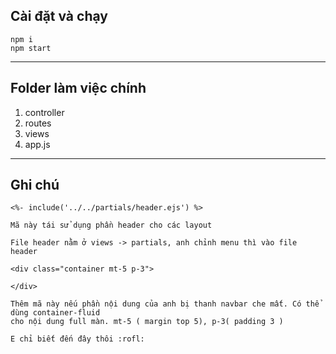## Cài đặt và chạy

```
npm i
npm start
```

---

## Folder làm việc chính

1. controller
2. routes
3. views
4. app.js

---

## Ghi chú

```
<%- include('../../partials/header.ejs') %>

Mã này tái sử dụng phần header cho các layout

File header nằm ở views -> partials, anh chỉnh menu thì vào file header

<div class="container mt-5 p-3">

</div>

Thêm mã này nếu phần nội dung của anh bị thanh navbar che mất. Có thể dùng container-fluid
cho nội dung full màn. mt-5 ( margin top 5), p-3( padding 3 )

E chỉ biết đến đây thôi :rofl:

```
